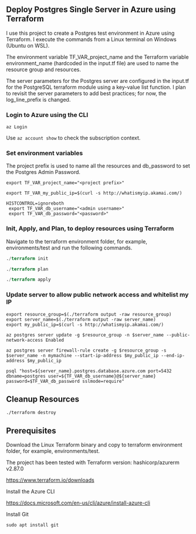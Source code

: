 
## Deploy Postgres Single Server in Azure using Terraform

I use this project to create a Postgres test environment in Azure using Terraform. I execute the commands from a Linux terminal on Windows (Ubuntu on WSL).
 
The environment variable TF_VAR_project_name and the Terraform variable environment_name (hardcoded in the input.tf file) are used to name the resource group and resources.
 
The server parameters for the Postgres server are configured in the input.tf for the PostgreSQL terraform module using a key-value list function. I plan to revisit the server parameters to add best practices; for now, the log_line_prefix is changed.

### Login to Azure using the CLI

```
az Login
```

Use `az account show` to check the subscription context.

### Set environment variables

The project prefix is used to name all the resources and db_password to set the Postgres Admin Password.

```variables
export TF_VAR_project_name="<project prefix>"

export TF_VAR_my_public_ip=$(curl -s http://whatismyip.akamai.com/)

HISTCONTROL=ignoreboth
 export TF_VAR_db_username="<admin username>"
 export TF_VAR_db_password="<password>"
```


### Init, Apply, and Plan, to deploy resources using Terraform


Navigate to the terraform environment folder, for example, environments/test and run the following commands.

```terraform
./terraform init

./terraform plan

./terraform apply
```

### Update server to allow public network access and whitelist my IP
```
export resource_group=$(./terraform output -raw resource_group)
export server_name=$(./terraform output -raw server_name) 
export my_public_ip=$(curl -s http://whatismyip.akamai.com/)

az postgres server update -g $resource_group -n $server_name --public-network-access Enabled

az postgres server firewall-rule create -g $resource_group -s $server_name -n mymachine --start-ip-address $my_public_ip --end-ip-address $my_public_ip

psql "host=${server_name}.postgres.database.azure.com port=5432 dbname=postgres user=${TF_VAR_db_username}@${server_name} password=$TF_VAR_db_password sslmode=require"
```

## Cleanup Resources

```
./terraform destroy
```

## Prerequisites

Download the Linux Terraform binary and copy to terraform environment folder, for example, environments/test.

The project has been tested with Terraform version: hashicorp/azurerm v2.87.0 

https://www.terraform.io/downloads

Install the Azure CLI

https://docs.microsoft.com/en-us/cli/azure/install-azure-cli

Install Git

```
sudo apt install git
```
